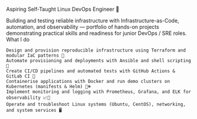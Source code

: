Aspiring Self‑Taught Linux DevOps Engineer 🐧

Building and testing reliable infrastructure with Infrastructure-as-Code, automation, and observability — portfolio of hands-on projects demonstrating practical skills and readiness for junior DevOps / SRE roles.
What I do

    Design and provision reproducible infrastructure using Terraform and modular IaC patterns 🌱
    Automate provisioning and deployments with Ansible and shell scripting 🤖
    Create CI/CD pipelines and automated tests with GitHub Actions & GitLab CI 🔁
    Containerise applications with Docker and run demo clusters on Kubernetes (manifests & Helm) 🐳☸️
    Implement monitoring and logging with Prometheus, Grafana, and ELK for observability 📈🧾
    Operate and troubleshoot Linux systems (Ubuntu, CentOS), networking, and system services 🖥️
    
<!--
**c0d3r-987/c0d3r-987** is a ✨ _special_ ✨ repository because its `README.md` (this file) appears on your GitHub profile.

Here are some ideas to get you started:

- 🔭 I’m currently working on ...
- 🌱 I’m currently learning ...
- 👯 I’m looking to collaborate on ...
- 🤔 I’m looking for help with ...
- 💬 Ask me about ...
- 📫 How to reach me: ...
- 😄 Pronouns: ...
- ⚡ Fun fact: ...
-->
